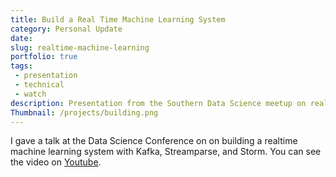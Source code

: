 ```yaml
---
title: Build a Real Time Machine Learning System
category: Personal Update
date:
slug: realtime-machine-learning
portfolio: true
tags:
 - presentation
 - technical
 - watch
description: Presentation from the Southern Data Science meetup on real time machine learning with Kafka, Streamparse, and Storm.
Thumbnail: /projects/building.png
---
```


I gave a talk at the Data Science Conference on on building a realtime machine learning system with Kafka, Streamparse, and Storm. You can see the video on [Youtube](https://www.youtube.com/watch?v=inB33qWugMw).

